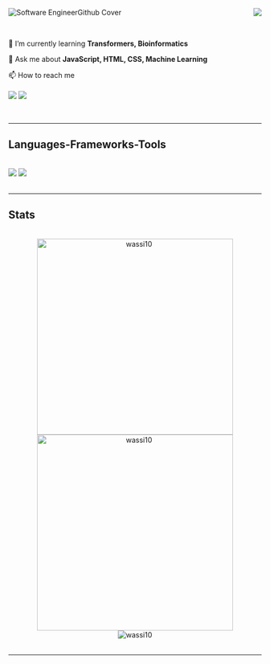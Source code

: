 ![Software EngineerGithub Cover](https://github.com/user-attachments/assets/dd618e49-d8b1-43b2-98df-e5c73138934e)
<img align="right" src="https://visitor-badge.laobi.icu/badge?page_id=wassi10.wassi10" />

 <br/> 


<div align="left">
 
 🌱 I’m currently learning **Transformers, Bioinformatics**

 💬 Ask me about **JavaScript, HTML, CSS, Machine Learning**

  📫 How to reach me <br/><br/>
  <a href="mailto:cse_2012020295@lus.ac.bd">
  <img src="https://img.shields.io/badge/Gmail-333333?style=for-the-badge&logo=gmail&logoColor=red" /></a>
  <a href="https://linkedin.com/in/khadiza-wassi" target="_blank">
    <img src="https://img.shields.io/badge/LinkedIn-0077B5?style=for-the-badge&logo=linkedin&logoColor=white" target="_blank" />
  </a>
 </div>




 <br/>
<hr/>
<h2 align="left">Languages-Frameworks-Tools</h2>
<br/>
<div align="left">
    <img src="https://skillicons.dev/icons?i=bootstrap,html,css,vscode,github" />
    <img src="https://skillicons.dev/icons?i=python,javascript,firebase,flutter,dart,c,java,mysql,django,streamlit" /><br>
</div>
<br/>
<hr/>

<h2 align="left">Stats</h2>
<br>
<div align=center>
    <img width=390 src="https://github-readme-streak-stats.herokuapp.com/?user=wassi10" alt="wassi10" />    
    <img width=390 src="https://github-readme-stats.vercel.app/api?username=wassi10&show_icons=true" alt="wassi10" /> <br/>
    <img align="center" src="https://github-readme-stats.vercel.app/api/top-langs?username=wassi10&show_icons=true&locale=en&layout=compact" alt="wassi10" />
</div>
<br/>
<hr/>
